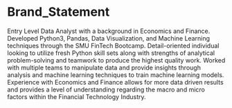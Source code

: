 # Brand_Statement
Entry Level Data Analyst with a background in Economics and Finance. Developed Python3, Pandas, Data Visualization, and Machine Learning techniques through the SMU FinTech Bootcamp. Detail-oriented individual looking to utilize fresh Python skill sets along with strengths of analytical problem-solving and teamwork to produce the highest quality work. Worked with multiple teams to manipulate data and provide insights through analysis and machine learning techniques to train machine learning models. Experience with Economics and Finance allows for more data driven results and provides a level of understanding regarding the macro and micro factors within the Financial Technology Industry.
